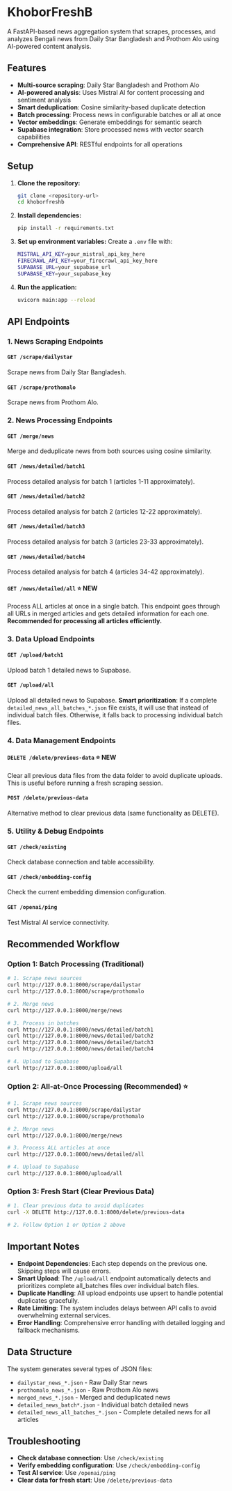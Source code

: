 # KhoborFreshB

A FastAPI-based news aggregation system that scrapes, processes, and analyzes Bengali news from Daily Star Bangladesh and Prothom Alo using AI-powered content analysis.

## Features

- **Multi-source scraping**: Daily Star Bangladesh and Prothom Alo
- **AI-powered analysis**: Uses Mistral AI for content processing and sentiment analysis
- **Smart deduplication**: Cosine similarity-based duplicate detection
- **Batch processing**: Process news in configurable batches or all at once
- **Vector embeddings**: Generate embeddings for semantic search
- **Supabase integration**: Store processed news with vector search capabilities
- **Comprehensive API**: RESTful endpoints for all operations

## Setup

1. **Clone the repository:**

   ```bash
   git clone <repository-url>
   cd khoborfreshb
   ```

2. **Install dependencies:**

   ```bash
   pip install -r requirements.txt
   ```

3. **Set up environment variables:**
   Create a `.env` file with:

   ```bash
   MISTRAL_API_KEY=your_mistral_api_key_here
   FIRECRAWL_API_KEY=your_firecrawl_api_key_here
   SUPABASE_URL=your_supabase_url
   SUPABASE_KEY=your_supabase_key
   ```

4. **Run the application:**
   ```bash
   uvicorn main:app --reload
   ```

## API Endpoints

### 1. News Scraping Endpoints

#### `GET /scrape/dailystar`

Scrape news from Daily Star Bangladesh.

#### `GET /scrape/prothomalo`

Scrape news from Prothom Alo.

### 2. News Processing Endpoints

#### `GET /merge/news`

Merge and deduplicate news from both sources using cosine similarity.

#### `GET /news/detailed/batch1`

Process detailed analysis for batch 1 (articles 1-11 approximately).

#### `GET /news/detailed/batch2`

Process detailed analysis for batch 2 (articles 12-22 approximately).

#### `GET /news/detailed/batch3`

Process detailed analysis for batch 3 (articles 23-33 approximately).

#### `GET /news/detailed/batch4`

Process detailed analysis for batch 4 (articles 34-42 approximately).

#### `GET /news/detailed/all` ⭐ **NEW**

Process ALL articles at once in a single batch. This endpoint goes through all URLs in merged articles and gets detailed information for each one. **Recommended for processing all articles efficiently.**

### 3. Data Upload Endpoints

#### `GET /upload/batch1`

Upload batch 1 detailed news to Supabase.

#### `GET /upload/all`

Upload all detailed news to Supabase. **Smart prioritization**: If a complete `detailed_news_all_batches_*.json` file exists, it will use that instead of individual batch files. Otherwise, it falls back to processing individual batch files.

### 4. Data Management Endpoints

#### `DELETE /delete/previous-data` ⭐ **NEW**

Clear all previous data files from the data folder to avoid duplicate uploads. This is useful before running a fresh scraping session.

#### `POST /delete/previous-data`

Alternative method to clear previous data (same functionality as DELETE).

### 5. Utility & Debug Endpoints

#### `GET /check/existing`

Check database connection and table accessibility.

#### `GET /check/embedding-config`

Check the current embedding dimension configuration.

#### `GET /openai/ping`

Test Mistral AI service connectivity.

## Recommended Workflow

### Option 1: Batch Processing (Traditional)

```bash
# 1. Scrape news sources
curl http://127.0.0.1:8000/scrape/dailystar
curl http://127.0.0.1:8000/scrape/prothomalo

# 2. Merge news
curl http://127.0.0.1:8000/merge/news

# 3. Process in batches
curl http://127.0.0.1:8000/news/detailed/batch1
curl http://127.0.0.1:8000/news/detailed/batch2
curl http://127.0.0.1:8000/news/detailed/batch3
curl http://127.0.0.1:8000/news/detailed/batch4

# 4. Upload to Supabase
curl http://127.0.0.1:8000/upload/all
```

### Option 2: All-at-Once Processing (Recommended) ⭐

```bash
# 1. Scrape news sources
curl http://127.0.0.1:8000/scrape/dailystar
curl http://127.0.0.1:8000/scrape/prothomalo

# 2. Merge news
curl http://127.0.0.1:8000/merge/news

# 3. Process ALL articles at once
curl http://127.0.0.1:8000/news/detailed/all

# 4. Upload to Supabase
curl http://127.0.0.1:8000/upload/all
```

### Option 3: Fresh Start (Clear Previous Data)

```bash
# 1. Clear previous data to avoid duplicates
curl -X DELETE http://127.0.0.1:8000/delete/previous-data

# 2. Follow Option 1 or Option 2 above
```

## Important Notes

- **Endpoint Dependencies**: Each step depends on the previous one. Skipping steps will cause errors.
- **Smart Upload**: The `/upload/all` endpoint automatically detects and prioritizes complete all_batches files over individual batch files.
- **Duplicate Handling**: All upload endpoints use upsert to handle potential duplicates gracefully.
- **Rate Limiting**: The system includes delays between API calls to avoid overwhelming external services.
- **Error Handling**: Comprehensive error handling with detailed logging and fallback mechanisms.

## Data Structure

The system generates several types of JSON files:

- `dailystar_news_*.json` - Raw Daily Star news
- `prothomalo_news_*.json` - Raw Prothom Alo news
- `merged_news_*.json` - Merged and deduplicated news
- `detailed_news_batch*.json` - Individual batch detailed news
- `detailed_news_all_batches_*.json` - Complete detailed news for all articles

## Troubleshooting

- **Check database connection**: Use `/check/existing`
- **Verify embedding configuration**: Use `/check/embedding-config`
- **Test AI service**: Use `/openai/ping`
- **Clear data for fresh start**: Use `/delete/previous-data`
